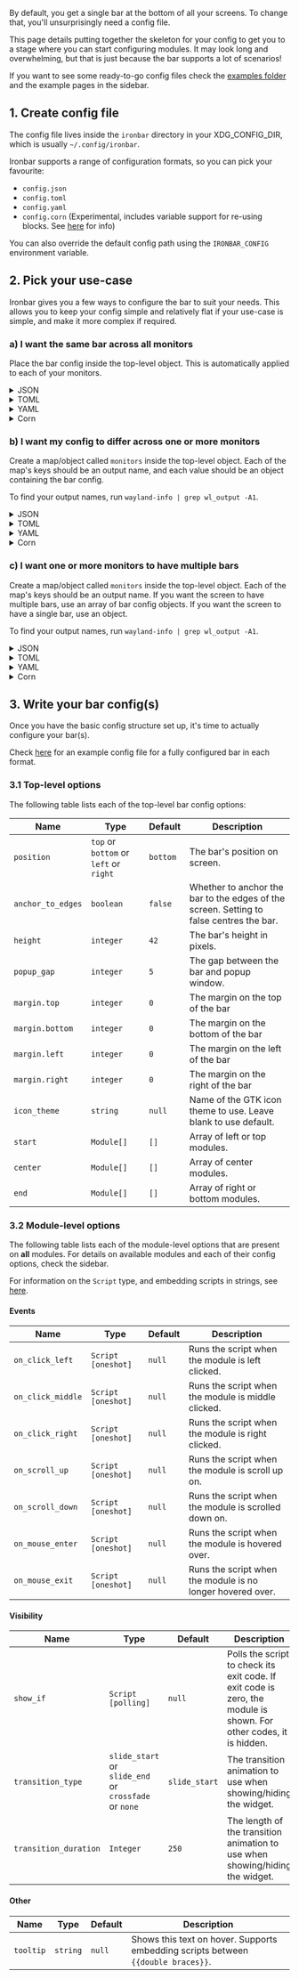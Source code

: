 By default, you get a single bar at the bottom of all your screens.
To change that, you'll unsurprisingly need a config file.

This page details putting together the skeleton for your config to get you to a stage where you can start configuring
modules.
It may look long and overwhelming, but that is just because the bar supports a lot of scenarios!

If you want to see some ready-to-go config files check
the [examples folder](https://github.com/JakeStanger/ironbar/tree/master/examples)
and the example pages in the sidebar.

## 1. Create config file

The config file lives inside the `ironbar` directory in your XDG_CONFIG_DIR, which is usually `~/.config/ironbar`.

Ironbar supports a range of configuration formats, so you can pick your favourite:

- `config.json`
- `config.toml`
- `config.yaml`
- `config.corn` (Experimental, includes variable support for re-using blocks.
  See [here](https://github.com/jakestanger/corn) for info)

You can also override the default config path using the `IRONBAR_CONFIG` environment variable.

## 2. Pick your use-case

Ironbar gives you a few ways to configure the bar to suit your needs.
This allows you to keep your config simple and relatively flat if your use-case is simple,
and make it more complex if required.

### a) I want the same bar across all monitors

Place the bar config inside the top-level object. This is automatically applied to each of your monitors.

<details>
<summary>JSON</summary>

```json
{
  "position": "bottom",
  "height": 42,
  "start": [],
  "center": [],
  "end": []
}
```

</details>

<details>
<summary>TOML</summary>

```toml
position = "bottom"
height = 42
start = []
center = []
end = []
```

</details>

<details>
<summary>YAML</summary>

```yaml
position: "bottom"
height: 42
start: [ ]
center: [ ]
end: [ ]
```

</details>

<details>
<summary>Corn</summary>

```
{
  position = "bottom"
  height = 42
  start = []
  center = []
  end = []
}
```

</details>

### b) I want my config to differ across one or more monitors

Create a map/object called `monitors` inside the top-level object.
Each of the map's keys should be an output name,
and each value should be an object containing the bar config.

To find your output names, run `wayland-info | grep wl_output -A1`.

<details>
<summary>JSON</summary>

```json
{
  "monitors": {
    "DP-1": {
      "start": []
    },
    "DP-2": {
      "position": "bottom",
      "height": 30,
      "start": []
    }
  }
}
```

</details>

<details>
<summary>TOML</summary>

```toml
[monitors]

[monitors.DP-1]
start = []

[monitors.DP-2]
position = "bottom"
height = 30
start = []
```

</details>

<details>
<summary>YAML</summary>

```yaml
monitors:
  DP-1:
    start: [ ]
  DP-2:
    position: "bottom"
    height: 30
    start: [ ]
```

</details>

<details>
<summary>Corn</summary>

```
{
  monitors.DP-1.start = []
  monitors.DP-2 = {
    position = "bottom"
    height = 30
    start = []
  }
}
```

</details>

### c) I want one or more monitors to have multiple bars

Create a map/object called `monitors` inside the top-level object.
Each of the map's keys should be an output name.
If you want the screen to have multiple bars, use an array of bar config objects.
If you want the screen to have a single bar, use an object.

To find your output names, run `wayland-info | grep wl_output -A1`.

<details>
<summary>JSON</summary>

```json
{
  "monitors": {
    "DP-1": [
      {
        "start": []
      },
      {
        "position": "top",
        "start": []
      }
    ],
    "DP-2": {
      "position": "bottom",
      "height": 30,
      "start": []
    }
  }
}
```

</details>

<details>
<summary>TOML</summary>

```toml
[monitors]

[[monitors.DP-1]]
start = []

[[monitors.DP-2]]
position = "top"
start = []

[monitors.DP-2]
position = "bottom"
height = 30
start = []
```

</details>

<details>
<summary>YAML</summary>

```yaml
monitors:
  DP-1:
    - start: [ ]
    - position: "top"
      start: [ ]
  DP-2:
    position: "bottom"
    height: 30
    start: [ ]
```

</details>

<details>
<summary>Corn</summary>

```corn
{
  monitors.DP-1 = [
    { start = [] }
    { position = "top" start = [] }
  ]
  monitors.DP-2 = {
    position = "bottom"
    height = 30
    start = []
  }
}
```

</details>

## 3. Write your bar config(s)

Once you have the basic config structure set up, it's time to actually configure your bar(s).

Check [here](config) for an example config file for a fully configured bar in each format.

### 3.1 Top-level options

The following table lists each of the top-level bar config options:

| Name              | Type                                   | Default  | Description                                                                             |
|-------------------|----------------------------------------|----------|-----------------------------------------------------------------------------------------|
| `position`        | `top` or `bottom` or `left` or `right` | `bottom` | The bar's position on screen.                                                           |
| `anchor_to_edges` | `boolean`                              | `false`  | Whether to anchor the bar to the edges of the screen. Setting to false centres the bar. |
| `height`          | `integer`                              | `42`     | The bar's height in pixels.                                                             |
| `popup_gap`       | `integer`                              | `5`      | The gap between the bar and popup window.                                               |
| `margin.top`      | `integer`                              | `0`      | The margin on the top of the bar                                                        |
| `margin.bottom`   | `integer`                              | `0`      | The margin on the bottom of the bar                                                     |
| `margin.left`     | `integer`                              | `0`      | The margin on the left of the bar                                                       |
| `margin.right`    | `integer`                              | `0`      | The margin on the right of the bar                                                      |
| `icon_theme`      | `string`                               | `null`   | Name of the GTK icon theme to use. Leave blank to use default.                          |
| `start`           | `Module[]`                             | `[]`     | Array of left or top modules.                                                           |
| `center`          | `Module[]`                             | `[]`     | Array of center modules.                                                                |
| `end`             | `Module[]`                             | `[]`     | Array of right or bottom modules.                                                       |

### 3.2 Module-level options

The following table lists each of the module-level options that are present on **all** modules.
For details on available modules and each of their config options, check the sidebar.

For information on the `Script` type, and embedding scripts in strings, see [here](script).

#### Events

| Name              | Type               | Default | Description                                                                                                        |
|-------------------|--------------------|---------|--------------------------------------------------------------------------------------------------------------------|
| `on_click_left`   | `Script [oneshot]` | `null`  | Runs the script when the module is left clicked.                                                                   |
| `on_click_middle` | `Script [oneshot]` | `null`  | Runs the script when the module is middle clicked.                                                                 |
| `on_click_right`  | `Script [oneshot]` | `null`  | Runs the script when the module is right clicked.                                                                  |
| `on_scroll_up`    | `Script [oneshot]` | `null`  | Runs the script when the module is scroll up on.                                                                   |
| `on_scroll_down`  | `Script [oneshot]` | `null`  | Runs the script when the module is scrolled down on.                                                               |
| `on_mouse_enter`  | `Script [oneshot]` | `null`  | Runs the script when the module is hovered over.                                                                   |
| `on_mouse_exit`   | `Script [oneshot]` | `null`  | Runs the script when the module is no longer hovered over.                                                         |

#### Visibility


| Name                  | Type                                                  | Default       | Description                                                                                                        |
|-----------------------|-------------------------------------------------------|---------------|--------------------------------------------------------------------------------------------------------------------|
| `show_if`             | `Script [polling]`                                    | `null`        | Polls the script to check its exit code. If exit code is zero, the module is shown. For other codes, it is hidden. |
| `transition_type`     | `slide_start` or `slide_end` or `crossfade` or `none` | `slide_start` | The transition animation to use when showing/hiding the widget.                                                    |
| `transition_duration` | `Integer`                                             | `250`         | The length of the transition animation to use when showing/hiding the widget.                                      |

#### Other


| Name              | Type               | Default | Description                                                                                                        |
|-------------------|--------------------|---------|--------------------------------------------------------------------------------------------------------------------|
| `tooltip`         | `string`           | `null`  | Shows this text on hover. Supports embedding scripts between `{{double braces}}`.                                  |